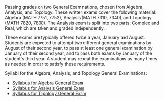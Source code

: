 Passing grades on two General Examinations, chosen from Algebra, Analysis, and Topology. These written exams cover the following material: Algebra (MATH 7751, 7752), Analysis (MATH 7310, 7340), and Topology (MATH 7820, 7800). The Analysis exam is split into two parts: Complex and Real, which are taken and graded independently.

These exams are typically offered twice a year, January and August. Students are expected to attempt two different general examinations by August of their second year, to pass at least one general examination by January of their second year, and to pass both exams by January of the student&#39;s third year. A student may repeat the examinations as many times as needed in order to satisfy these requirements.

Syllabi for the Algebra, Analysis, and Topology General Examinations:
<ul>
  <li>
    <a href="{{ site.url }}/graduate/docs/Syllabus for Algebra General Exam 1 - update 2023.pdf">Syllabus for Algebra General Exam</a><br>
  </li>
  <li>
    <a href="{{ site.url }}/graduate/docs/Syllabus for Analysis General Exam 2.pdf">Syllabus for Analysis General Exam</a>
  </li>
  <li>
    <a href="{{ site.url }}/graduate/docs/Syllabus for Topology General Exam 3.pdf">Syllabus for Topology General Exam</a>
  </li>
</ul>
